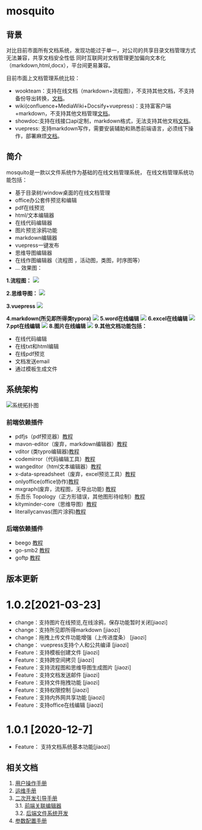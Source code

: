 # mosquito
## 背景
 对比目前市面所有文档系统，发现功能过于单一，对公司的共享目录文档管理方式无法兼容，共享文档安全性低
 同时互联网对文档管理更加偏向文本化（markdown,html,docx），平台间更易兼容。
 
目前市面上文档管理系统比较：
 - wookteam：支持在线文档（markdown+流程图），不支持其他文档，不支持备份导出转换，[文档](https://gitee.com/aipaw/wookteam)。
 - wiki(confluence+MediaWiki+Docsify+vuepress)：支持富客户端+markdown，不支持其他文档管理[文档](https://www.jianshu.com/p/f79236289793)。
 - showdoc:支持在线接口api定制，markdown格式，无法支持其他文档[文档](https://www.showdoc.com.cn/demo?page_id=7)。
 - vuepress: 支持markdown写作，需要安装辅助和熟悉前端语言，必须线下操作，部署麻烦[文档](https://www.vuepress.cn/guide/getting-started.html)。
## 简介
mosquito是一款以文件系统作为基础的在线文档管理系统，
在线文档管理系统功能包括：
- 基于目录树/window桌面的在线文档管理
- office办公套件预览和编辑
- pdf在线预览
- html/文本编辑器
- 在线代码编辑器
- 图片预览涂鸦功能
- markdown编辑器
- vuepress一键发布
- 思维导图编辑器
- 在线作图编辑器（流程图 ，活动图，类图，时序图等）
- ...
效果图：

<b>1.流程图：</b>
![](doc/images/flow.png)

<b>2.思维导图：</b>
![](doc/images/nao.png)

<b>3.vuepress</b>
![](doc/images/vuepress.png)

<b>4.markdown(所见即所得类typora)</b>
![](doc/images/markdown.png)
<b>5.word在线编辑</b>
![](doc/images/word.png)
<b>6.excel在线编辑</b>
![](doc/images/excel.png)
<b>7.ppt在线编辑</b>
![](doc/images/ppt.png)
<b>8.图片在线编辑</b>
![](doc/images/image.png)
<b>9.其他文档功能包括：</b>
- 在线代码编辑
- 在线txt和html编辑
- 在线pdf预览
- 文档发送email
- 通过模板生成文件

 ## 系统架构
 ![系统拓扑图](doc/images/topology.png)
 ### 前端依赖插件
 - pdfjs（pdf预览器）[教程](http://mozilla.github.io/pdf.js/)
 - mavon-editor（废弃，markdown编辑器）[教程](https://github.com/hinesboy/mavonEditor)
 - vditor (类typro编辑器)[教程](https://github.com/Vanessa219/vditor)
 - codemirror（代码编辑工具）[教程](https://github.com/surmon-china/vue-codemirror)
 - wangeditor（html文本编辑器）[教程](http://www.wangeditor.com/)
 - x-data-spreadsheet（废弃，excel预览工具）[教程](https://github.com/myliang/x-spreadsheet)
 - onlyoffice(office协作)[教程](https://api.onlyoffice.com/)
 - mxgraph(废弃，流程图，无导出功能) [教程](https://jgraph.github.io/mxgraph/javascript/examples/grapheditor/www/index.html)
 - 乐吾乐 Topology（正方形错误，其他图形待绘制）[教程](https://www.yuque.com/alsmile/topology/make-shape)
 - kityminder-core（思维导图）[教程](https://github.com/fex-team/kityminder-core/wiki/command)
 - literallycanvas(图片涂鸦)[教程](http://literallycanvas.com/)
### 后端依赖插件
 - beego [教程](https://beego.me/docs/intro/)
 - go-smb2 [教程](https://github.com/hirochachacha/go-smb2)
 - goftp [教程](https://github.com/dutchcoders/goftp)
 ## 版本更新
# 1.0.2[2021-03-23]
- change：支持图片在线预览,在线涂鸦，保存功能暂时关闭[jiaozi]
- change：支持所见即所得markdown [jiaozi]
- change：拖拽上传文件功能增强（上传进度条） [jiaozi]
- change： vuepress支持个人和公共编译 [jiaozi]
- Feature：支持模板创建文件 [jiaozi]
- Feature：支持跨空间拷贝 [jiaozi]
- Feature：支持流程图和思维导图生成图片 [jiaozi]
- Feature：支持文档发送邮件 [jiaozi]
- Feature：支持文件拖拽功能 [jiaozi]
- Feature：支持权限控制 [jiaozi]
- Feature：支持内外网共享功能 [jiaozi]
- Feature：支持office在线编辑 [jiaozi]
# 1.0.1 [2020-12-7]
- Feature： 支持文档系统基本功能[jiaozi]
 ## 相关文档
 1. [用户操作手册](doc/user.md)
 2. [运维手册](doc/oper.md)
 3. [二次开发引导手册](doc/dev.md) <br/>
 3.1. [前端关联编辑器](doc/devf.md)<br/>
 3.2. [后端文件系统开发](doc/devb.md)
 4. [参数配置手册](doc/conf.md)

